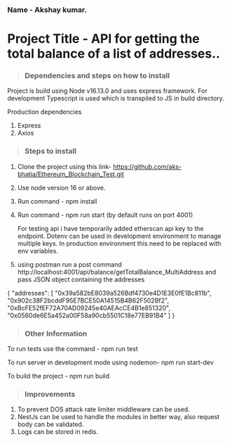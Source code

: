 ### Name - Akshay kumar.

# Project Title - API for getting the total balance of a list of addresses..

> ### Dependencies and steps on how to install

Project is build using Node v16.13.0 and uses express framework. For development Typescript is used which is transpiled to JS in build directory.

Production dependencies

1. Express
2. Axios

> ### Steps to install

1. Clone the project using this link- https://github.com/aks-bhatia/Ethereum_Blockchain_Test.git
2. Use node version 16 or above.
3. Run command - npm install
4. Run command - npm run start (by default runs on port 4001)

   For testing api i have temporarily added etherscan api key to the endpoint. Dotenv can be used in development environment to manage multiple keys. In production environment this need to be replaced with env variables.

5. using postman run a post command
   http://localhost:4001/api/balance/getTotalBalance_MultiAddress
   and pass JSON object containing the addresses

{
"addresses":
[
"0x39a582bE8039a526Bdf4730e4D1E3E0fE1Bc811b",
"0x902c38F2bcddF95E7BCE50A14515B4B62F502Bf2",
"0xBcFE52fEF72A70AD09245e40AEAcCE4B1e851320",
"0x0560de6E5a452a00F58a90cb5501C18e77EB91B4"
]
}

> ### Other Information

To run tests use the command - npm run test

To run server in development mode using nodemon- npm run start-dev

To build the project - npm run build

> ### Improvements

1. To prevent DOS attack rate limiter middleware can be used.
2. NestJs can be used to handle the modules in better way, also request body can be validated.
3. Logs can be stored in redis.
